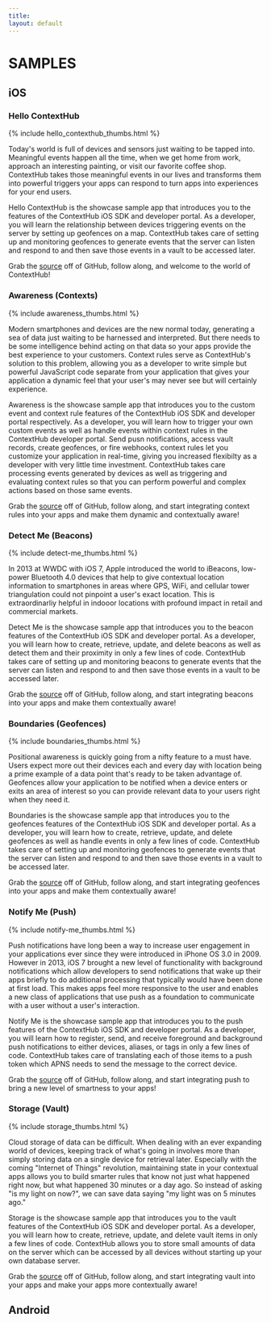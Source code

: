 ```yaml
---
title: 
layout: default
---
```


# SAMPLES

<a name="iOS"></a>
<a data-magellan-destination="iOS"></a>

## iOS

<a name="iOS-hellocontexthub"></a>
<a data-magellan-destination="iOS-hellocontexthub"></a>

### Hello ContextHub

<div class="text-center">
  {% include hello_contexthub_thumbs.html %}
</div>

Today's world is full of devices and sensors just waiting to be tapped into. Meaningful events happen all the time, when we get home from work, approach an interesting painting, or visit our favorite coffee shop. ContextHub takes those meaningful events in our lives and transforms them into powerful triggers your apps can respond to turn apps into experiences for your end users.

Hello ContextHub is the showcase sample app that introduces you to the features of the ContextHub iOS SDK and developer portal. As a developer, you will learn the relationship between devices triggering events on the server by setting up geofences on a map. ContextHub takes care of setting up and monitoring geofences to generate events that the server can listen and respond to and then save those events in a vault to be accessed later.

Grab the [source](https://github.com/contexthub/hello-contexthub) off of GitHub, follow along, and welcome to the world of ContextHub!

<a name="iOS-awareness"></a>
<a data-magellan-destination="iOS-awareness"></a>

### Awareness (Contexts)

<div class="text-center">
  {% include awareness_thumbs.html %}
</div>

Modern smartphones and devices are the new normal today, generating a sea of data just waiting to be harnessed and interpreted. But there needs to be some intelligence behind acting on that data so your apps provide the best experience to your customers. Context rules serve as ContextHub's solution to this problem, allowing you as a developer to write simple but powerful JavaScript code separate from your application that gives your application a dynamic feel that your user's may never see but will certainly experience.  

Awareness is the showcase sample app that introduces you to the custom event and context rule features of the ContextHub iOS SDK and developer portal respectively. As a developer, you will learn how to trigger your own custom events as well as handle events within context rules in the ContextHub developer portal. Send pusn notifications, access vault records, create geofences, or fire webhooks, context rules let you customize your application in real-time, giving you increased flexibilty as a developer with very little time investment. ContextHub takes care processing events generated by devices as well as triggering and evaluating context rules so that you can perform powerful and complex actions based on those same events.

Grab the [source](https://github.com/contexthub/awareness) off of GitHub, follow along, and start integrating context rules into your apps and make them dynamic and contextually aware!

<a name="iOS-detectme"></a>
<a data-magellan-destination="iOS-detectme"></a>

### Detect Me (Beacons)

<div class="text-center">
  {% include detect-me_thumbs.html %}
</div>

In 2013 at WWDC with iOS 7, Apple introduced the world to iBeacons, low-power Bluetooth 4.0 devices that help to give contextual location information to smartphones in areas where GPS, WiFi, and cellular tower triangulation could not pinpoint a user's exact location. This is extraordinarliy helpful in indooor locations with profound impact in retail and commercial markets.

Detect Me is the showcase sample app that introduces you to the beacon features of the ContextHub iOS SDK and developer portal. As a developer, you will learn how to create, retrieve, update, and delete beacons as well as detect them and their proximity in only a few lines of code. ContextHub takes care of setting up and monitoring beacons to generate events that the server can listen and respond to and then save those events in a vault to be accessed later.

Grab the [source](https://github.com/contexthub/detect-me) off of GitHub, follow along, and start integrating beacons into your apps and make them contextually aware!

<a name="iOS-boundaries"></a>
<a data-magellan-destination="iOS-boundaries"></a>

### Boundaries (Geofences)

<div class="text-center">
  {% include boundaries_thumbs.html %}
</div>

Positional awareness is quickly going from a nifty feature to a must have. Users expect more out their devices each and every day with location being a prime example of a data point that's ready to be taken advantage of. Geofences allow your application to be notified when a device enters or exits an area of interest so you can provide relevant data to your users right when they need it.

Boundaries is the showcase sample app that introduces you to the geofences features of the ContextHub iOS SDK and developer portal. As a developer, you will learn how to create, retrieve, update, and delete geofences as well as handle events in only a few lines of code. ContextHub takes care of setting up and monitoring geofences to generate events that the server can listen and respond to and then save those events in a vault to be accessed later.

Grab the [source](https://github.com/contexthub/boundaries) off of GitHub, follow along, and start integrating geofences into your apps and make them contextually aware!

<a name="iOS-notifyme"></a>
<a data-magellan-destination="iOS-notifyme"></a>

### Notify Me (Push)

<div class="text-center">
  {% include notify-me_thumbs.html %}
</div>

Push notifications have long been a way to increase user engagement in your applications ever since they were introduced in iPhone OS 3.0 in 2009. However in 2013, iOS 7 brought a new level of functionality with background notifications which allow developers to send notifications that wake up their apps briefly to do additional processing that typically would have been done at first load. This makes apps feel more responsive to the user and enables a new class of applications that use push as a foundation to communicate with a user without a user's interaction.

Notify Me is the showcase sample app that introduces you to the push features of the ContextHub iOS SDK and developer portal. As a developer, you will learn how to register, send, and receive foreground and background push notifications to either devices, aliases, or tags in only a few lines of code. ContextHub takes care of translating each of those items to a push token which APNS needs to send the message to the correct device.

Grab the [source](https://github.com/contexthub/notify-me) off of GitHub, follow along, and start integrating push to bring a new level of smartness to your apps!

<a name="iOS-storage"></a>
<a data-magellan-destination="iOS-storage"></a>

### Storage (Vault)

<div class="text-center">
  {% include storage_thumbs.html %}
</div>

Cloud storage of data can be difficult. When dealing with an ever expanding world of devices, keeping track of what's going in involves more than simply storing data on a single device for retrieval later. Especially with the coming "Internet of Things" revolution, maintaining state in your contextual apps allows you to build smarter rules that know not just what happened right now, but what happened 30 minutes or a day ago. So instead of asking "is my light on now?", we can save data saying "my light was on 5 minutes ago."

Storage is the showcase sample app that introduces you to the vault features of the ContextHub iOS SDK and developer portal. As a developer, you will learn how to create, retrieve, update, and delete vault items in only a few lines of code. ContextHub allows you to store small amounts of data on the server which can be accessed by all devices without starting up your own database server.

Grab the [source](https://github.com/contexthub/storage) off of GitHub, follow along, and start integrating vault into your apps and make your apps more contextually aware!

<a name="Android"></a>
<a data-magellan-destination="Android"></a>




## Android
